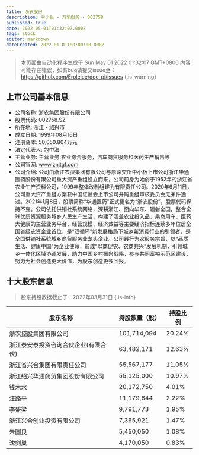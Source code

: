 ```yaml
---
title: 浙农股份
description: 中小板 - 汽车服务 - 002758
published: true
date: 2022-05-01T01:32:07.000Z
tags: stock
editor: markdown
dateCreated: 2022-01-01T00:00:00.000Z
---
```


> 本页面由自动化程序生成于 Sun May 01 2022 01:32:07 GMT+0800
> 内容可能存在错误，如有bug请提交issue至：https://github.com/Eroleice/doc-pi/issues
{.is-warning}

## 上市公司基本信息
- 公司名称: 浙农集团股份有限公司
- 股票代码: 002758.SZ
- 所在地: 浙江 - 绍兴市
- 成立日期: 1999年08月16日
- 注册资本: 50,050.804万元
- 法定代表人: 包中海
- 主营业务: 主营业务:农业综合服务，汽车商贸服务和医药生产销售等
- 公司官网: www.znjtgf.com
- 公司介绍: 公司由浙江农资集团有限公司与原深交所中小板上市公司浙江华通医药股份有限公司重大资产重组设立而来，公司前身为始创于1952年的浙江省农业生产资料公司，1999年整体改制组建为有限责任公司。2020年6月11日，公司重大资产重组方案获中国证监会上市公司并购重组审核委员会无条件通过。2021年1月8日，股票简称“华通医药”正式更名为“浙农股份”，股票代码保持不变。公司依托供销社系统网络，深耕浙江、面向华东、辐射全国，整合全球优质资源服务城乡人民生产生活，构建了涵盖农业投入品、乘商用车、医药大健康的主营业务平台，经营规模、经济效益等主要经济指标连续多年位居全国省级农资企业首位，是“双循环”新发展格局下城乡新消费行业的引领者，是全国供销社系统城乡商贸服务业龙头企业。公司践行为农服务宗旨，以“品质生活、健康中国”为企业使命，形成“以商促农、农商共兴”发展机制，引领城乡一体化区域协调发展，助力中国乡村振兴战略，参与共同富裕示范区建设，努力为社会创造更大价值，为股东创造更多回报。


## 十大股东信息
> 股东持股数据截止于：2022年03月31日
{.is-info}

| 股东名称 | 持股数量（股） | 持股比例 |
| --- | --- | --- |
| 浙农控股集团有限公司 | 101,714,094 | 20.24% |
| 浙江泰安泰投资咨询合伙企业(有限合伙) | 63,482,171 | 12.63% |
| 浙江省兴合集团有限责任公司 | 55,567,177 | 11.05% |
| 浙江绍兴华通商贸集团股份有限公司 | 55,125,000 | 10.97% |
| 钱木水 | 20,172,750 | 4.01% |
| 汪路平 | 11,179,644 | 2.22% |
| 李盛梁 | 9,791,773 | 1.95% |
| 浙江兴合创业投资有限公司 | 7,365,921 | 1.47% |
| 朱国良 | 5,450,050 | 1.08% |
| 沈剑巢 | 4,170,050 | 0.83% |




